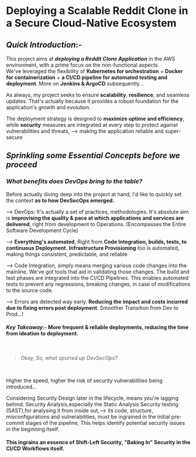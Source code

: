 # Deploying a Scalable Reddit Clone in a Secure Cloud-Native Ecosystem

## _Quick Introduction_:-

This project aims at **_deploying a Reddit Clone Application_** in the AWS environment, with a prime focus on the non-functional aspects.       
We've leveraged the flexibility of **Kubernetes for orchestration** + **Docker for containerization** + **a CI/CD pipeline for automated testing and deployment**. More on **Jenkins & ArgoCD** subsequently...

As always, my project seeks to ensure **scalability**, **resilience**, and seamless updates. That's actually because it provides a robust foundation for the application's growth and evolution.      

The deployment strategy is designed to **maximize uptime and efficiency**, while **security** measures are integrated at every step to protect against vulnerabilities and threats, 
--> making the application reliable and super-secure



## _Sprinkling some Essential Concepts before we proceed_

### _What benefits does DevOps bring to the table?_

Before actually diving deep into the project at hand, I'd like to quickly set the context **as to how DevSecOps emerged.**

--> DevOps: It's actually a set of practices, methodologies. It's absolute aim is **improvising the quality &  pace at which applications and services are delivered**, right from development to Operations. (Encompasses the Entire Software Development Cycle)

--> **Everything's automated**, Right from **Code Integration, builds, tests, to continuous Deployment.** 
    **Infrastructure Provisioning** too is automated, making things consistent, predictable, and reliable

--> Code Integration, simply means merging various code changes into the mainline. We've got tools that aid in validating those changes. The build and test phases are integrated into the CI/CD Pipelines. This enables automated tests to prevent any regressions, breaking changes, in case of modifications to the source code.

--> Errors are detected way early. **Reducing the impact and costs incurred due to fixing errors post deployment**. Smoother Transition from Dev to Prod...!

####  _Key Takeaway_:- More frequent & reliable deployments, reducing the time from ideation to deployment.

</br>

>  _Okay, So, what spurred up DevSecOps?_

</br>

Higher the speed, higher the risk of security vulnerabilities being introduced...

Considering Security Design later in the lifecycle, means you're lagging behind. Security Analysis,especially the Static Analysis Security testing (SAST),for analysing it from inside out,--> its code, structure, misconfigurations and vulnerabilities, must be ingrained in the initial pre-commit stages of the pipeline, This helps identify potential security issues in the beginning itself.

#### This ingrains an essence of Shift-Left Security, "Baking In" Security in the CI/CD Workflows itself.
